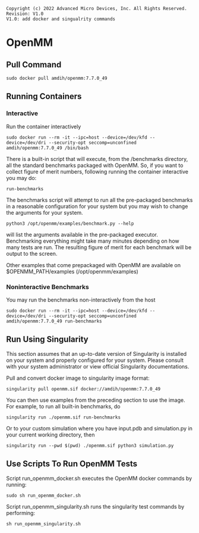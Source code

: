 ```
Copyright (c) 2022 Advanced Micro Devices, Inc. All Rights Reserved.
Revision: V1.0
V1.0: add docker and singualrity commands 
```

# OpenMM

## Pull Command

```
sudo docker pull amdih/openmm:7.7.0_49
```

## Running Containers

### Interactive

Run the container interactively
```
sudo docker run --rm -it --ipc=host --device=/dev/kfd --device=/dev/dri --security-opt seccomp=unconfined amdih/openmm:7.7.0_49 /bin/bash
```
There is a built-in script that will execute, from the /benchmarks directory, all the standard benchmarks packaged with OpenMM. So, if you want to collect figure of merit numbers, following running the container interactive you may do:
```
run-benchmarks
```
The benchmarks script will attempt to run all the pre-packaged benchmarks in a reasonable configuration for your system but you may wish to change the arguments for your system.
```
python3 /opt/openmm/examples/benchmark.py --help
```
will list the arguments available in the pre-packaged executor. Benchmarking everything might take many minutes depending on how many tests are run. The resulting figure of merit for each benchmark will be output to the screen.

Other examples that come prepackaged with OpenMM are available on $OPENMM_PATH/examples (/opt/openmm/examples)

### Noninteractive Benchmarks

You may run the benchmarks non-interactively from the host
```
sudo docker run --rm -it --ipc=host --device=/dev/kfd --device=/dev/dri --security-opt seccomp=unconfined amdih/openmm:7.7.0_49 run-benchmarks
```

## Run Using Singularity

This section assumes that an up-to-date version of Singularity is installed on your system and properly configured for your system. Please consult with your system administrator or view official Singularity documentations.

Pull and convert docker image to singularity image format:
```
singularity pull openmm.sif docker://amdih/openmm:7.7.0_49
```
You can then use examples from the preceding section to use the image. For example, to run all built-in benchmarks, do
```
singularity run ./openmm.sif run-benchmarks
```
Or to your custom simulation where you have input.pdb and simulation.py in your current working directory, then
```
singularity run --pwd $(pwd) ./openmm.sif python3 simulation.py
```
## Use Scripts To Run OpenMM Tests
Script run_openmm_docker.sh executes the OpenMM docker commands by running:
```
sudo sh run_openmm_docker.sh
```
Script run_openmm_singularity.sh runs the singularity test commands by performing:
```
sh run_openmm_singularity.sh
```
